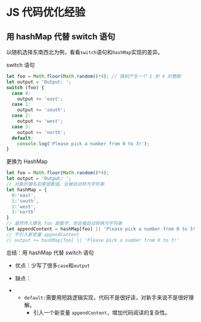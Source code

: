 # JS 代码优化经验

## 用 hashMap 代替 switch 语句

以随机选择东南西北为例，看看`switch`语句和`hashMap`实现的差异。

switch 语句

```javascript
let foo = Math.floor(Math.random()*4); // 随机产生一个 1 到 4 的整数
let output = 'Output: ';
switch (foo) {
  case 0:
    output += 'east';
  case 1:
    output += 'south';
  case 2:
    output += 'west';
  case 3:
    output += 'north';
  default:
    console.log('Please pick a number from 0 to 3!');
}
```

更换为 HashMap

```javascript
let foo = Math.floor(Math.random()*4);
let output = 'Output: ';
// 对象的键名如果是数值，会被自动转为字符串
let hashMap = {
  0:'east',
  1:'south',
  2:'west',
  3:'north'
}
// 虽然传入键名 foo 是数字，但会被自动转换为字符串
let appendContent = hashMap[foo] || 'Please pick a number from 0 to 3!'
// 不引入新变量 appendContent
// output += hashMap[foo] || 'Please pick a number from 0 to 3!'
```

总结：用 hashMap 代替 switch 语句

- 优点：少写了很多`case`和`output`
- 缺点：

- - `default:`需要用短路逻辑实现，代码不是很好读，对新手来说不是很好理解。
    - 引入一个新变量 `appendContent`，增加代码阅读的复杂性。